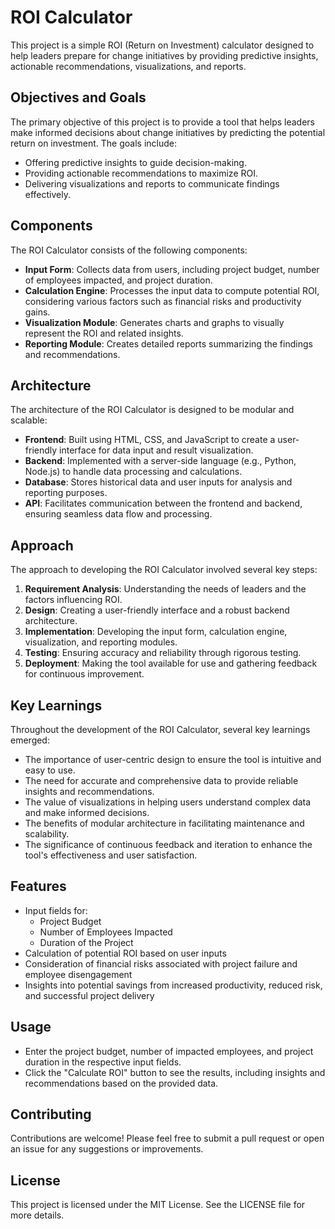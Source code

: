 # ROI Calculator

This project is a simple ROI (Return on Investment) calculator designed to help leaders prepare for change initiatives by providing predictive insights, actionable recommendations, visualizations, and reports.

## Objectives and Goals

The primary objective of this project is to provide a tool that helps leaders make informed decisions about change initiatives by predicting the potential return on investment. The goals include:
- Offering predictive insights to guide decision-making.
- Providing actionable recommendations to maximize ROI.
- Delivering visualizations and reports to communicate findings effectively.

## Components

The ROI Calculator consists of the following components:
- **Input Form**: Collects data from users, including project budget, number of employees impacted, and project duration.
- **Calculation Engine**: Processes the input data to compute potential ROI, considering various factors such as financial risks and productivity gains.
- **Visualization Module**: Generates charts and graphs to visually represent the ROI and related insights.
- **Reporting Module**: Creates detailed reports summarizing the findings and recommendations.

## Architecture

The architecture of the ROI Calculator is designed to be modular and scalable:
- **Frontend**: Built using HTML, CSS, and JavaScript to create a user-friendly interface for data input and result visualization.
- **Backend**: Implemented with a server-side language (e.g., Python, Node.js) to handle data processing and calculations.
- **Database**: Stores historical data and user inputs for analysis and reporting purposes.
- **API**: Facilitates communication between the frontend and backend, ensuring seamless data flow and processing.

## Approach

The approach to developing the ROI Calculator involved several key steps:
1. **Requirement Analysis**: Understanding the needs of leaders and the factors influencing ROI.
2. **Design**: Creating a user-friendly interface and a robust backend architecture.
3. **Implementation**: Developing the input form, calculation engine, visualization, and reporting modules.
4. **Testing**: Ensuring accuracy and reliability through rigorous testing.
5. **Deployment**: Making the tool available for use and gathering feedback for continuous improvement.

## Key Learnings

Throughout the development of the ROI Calculator, several key learnings emerged:
- The importance of user-centric design to ensure the tool is intuitive and easy to use.
- The need for accurate and comprehensive data to provide reliable insights and recommendations.
- The value of visualizations in helping users understand complex data and make informed decisions.
- The benefits of modular architecture in facilitating maintenance and scalability.
- The significance of continuous feedback and iteration to enhance the tool's effectiveness and user satisfaction.

## Features

- Input fields for:
  - Project Budget
  - Number of Employees Impacted
  - Duration of the Project
- Calculation of potential ROI based on user inputs
- Consideration of financial risks associated with project failure and employee disengagement
- Insights into potential savings from increased productivity, reduced risk, and successful project delivery

## Usage

- Enter the project budget, number of impacted employees, and project duration in the respective input fields.
- Click the "Calculate ROI" button to see the results, including insights and recommendations based on the provided data.

## Contributing

Contributions are welcome! Please feel free to submit a pull request or open an issue for any suggestions or improvements.

## License

This project is licensed under the MIT License. See the LICENSE file for more details.